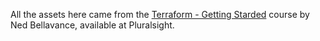 All the assets here came from the [Terraform - Getting Starded](https://app.pluralsight.com/library/courses/terraform-getting-started-2021/table-of-contents) course by Ned Bellavance, available at Pluralsight.